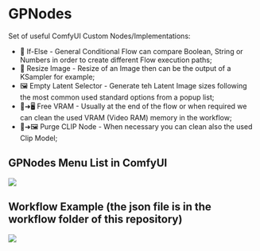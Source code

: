 # GPNodes
Set of useful ComfyUI Custom Nodes/Implementations:
- 🔀 If-Else - General Conditional Flow can compare Boolean, String or Numbers in order to create different Flow execution paths;
- 📏 Resize Image - Resize of an Image then can be the output of a KSampler for example;
- 🖼 Empty Latent Selector - Generate teh Latent Image sizes following the most common used standard options from a popup list;
- 🧹➜🖥 Free VRAM - Usually at the end of the flow or when required we can clean the used VRAM (Video RAM) memory in the workflow;
- 🧹➜🖼 Purge CLIP Node - When necessary you can clean also the used Clip Model;
## GPNodes Menu List in ComfyUI
![](https://www.wimotics.net/comfyUI/GPNodesMenu.png)

## Workflow Example (the json file is in the workflow folder of this repository)
![](https://www.wimotics.net/comfyUI/GPNodesWorkflow.png)
